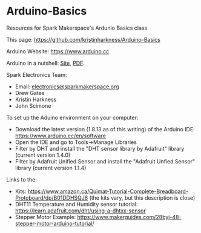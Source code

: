 # Arduino-Basics
Resources for Spark Makerspace's Ardunio Basics class

This page: https://github.com/kristinharkness/Arduino-Basics

Arduino Website: https://www.arduino.cc

Arduino in a nutshell: [Site](https://hci.rwth-aachen.de/arduino), [PDF](https://hci.rwth-aachen.de/get-attachment/2346?fallback=/files/migrated/files/2346-Arduino-In-A-Nutshell-1.13.pdf&filename=Arduino%20In%20A%20Nutshell%201.13.pdf).

Spark Electronics Team:
* Email: electronics@sparkmakerspace.org
* Drew Gates
* Kristin Harkness
* John Scimone

To set up the Aduino environment on your computer:
* Download the latest version (1.8.13 as of this writing) of the Arduino IDE: https://www.arduino.cc/en/software
* Open the IDE and go to Tools->Manage Libraries
* Filter by DHT and install the "DHT sensor library by Adafruit" library (current version 1.4.0)
* Filter by Adafruit Unified Sensor and install the "Adafruit Unfied Sensor" library (current version 1.1.4)

Links to the:
* Kits: https://www.amazon.ca/Quimat-Tutorial-Complete-Breadboard-Protoboard/dp/B01DDHSQJ8 (the kits vary, but this description is close)
* DHT11 Temperature and Humidity sensor tutorial: https://learn.adafruit.com/dht/using-a-dhtxx-sensor
* Stepper Motor Example: https://www.makerguides.com/28byj-48-stepper-motor-arduino-tutorial/
